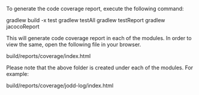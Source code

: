 To generate the code coverage report, execute the following command:

gradlew build -x test
gradlew testAll
gradlew testReport
gradlew jacocoReport

This will generate code coverage report in each of the modules. In order to view the same, open the following file in your browser.

build/reports/coverage/index.html

Please note that the above folder is created under each of the modules. For example:

build/reports/coverage/jodd-log/index.html
